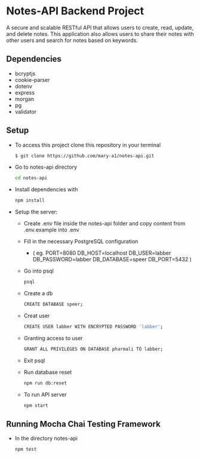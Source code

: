 # Notes-API Backend Project

A secure and scalable RESTful API that allows users to create, read, update, and delete notes. This application also allows users to share their notes with other users and search for notes based on keywords.

## Dependencies
- bcryptjs
- cookie-parser
- dotenv
- express
- morgan
- pg
- validator

## Setup
- To access this project clone this repository in your terminal
  ```sh
  $ git clone https://github.com/mary-a1/notes-api.git
  ```
- Go to notes-api directory
  ```sh
  cd notes-api
  ```
- Install dependencies with 
  ```sh 
  npm install
  ```
- Setup the server:
  - Create .env file inside the notes-api folder and copy content from .env.example into .env
  - Fill in the necessary PostgreSQL configuration
    - (  eg. 
    PORT=8080
    DB_HOST=localhost
    DB_USER=labber
    DB_PASSWORD=labber
    DB_DATABASE=speer
    DB_PORT=5432
    )
  - Go into psql
    ```sh
    psql
    ```
  - Create a db 
    ```sh
    CREATE DATABASE speer;
    ```
  - Creat user 
    ```sh
    CREATE USER labber WITH ENCRYPTED PASSWORD 'labber';
    ```
  - Granting access to user 
    ```sh 
    GRANT ALL PRIVILEGES ON DATABASE pharmali TO labber;
    ```
  - Exit psql

  - Run database reset 
    ```sh
    npm run db:reset
    ```
  - To run API server
    ```sh
    npm start
    ```

## Running Mocha Chai Testing Framework
- In the directory notes-api
  ```sh
  npm test
  ```
